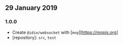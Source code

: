 ## 29 January 2019

### 1.0.0

- Create `@idio/websocket` with [`mnp`][https://mnpjs.org]
- [repository]: `src`, `test`
